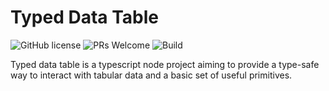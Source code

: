 # Typed Data Table
![GitHub license](https://img.shields.io/badge/license-MIT-blue.svg) ![PRs Welcome](https://img.shields.io/badge/PRs-welcome-brightgreen.svg) ![Build](https://github.com/mshafir/typed-data-table/actions/workflows/default/badge.svg)


Typed data table is a typescript node project aiming to provide a type-safe way to interact with tabular data and a basic set of useful primitives.


